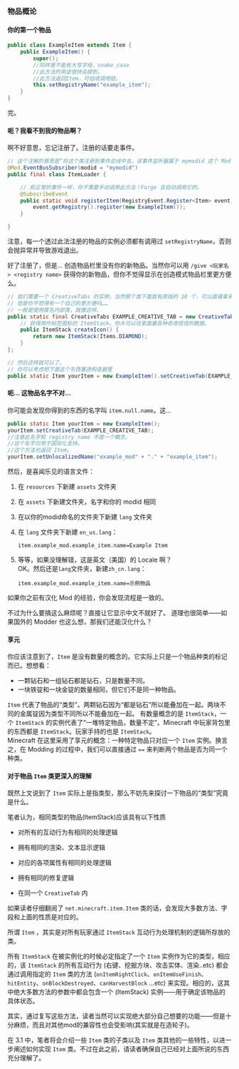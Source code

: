### 物品概论

#### 你的第一个物品

````java
public class ExampleItem extends Item {
    public ExampleItem() {
        super();
        //同样是不能有大写字母，snake_case
        //此方法的用途很快会提到。
        //此方法返回Item，可组成调用链。
        this.setRegistryName("example_item");
    }
}
````

完。

#### 呃？我看不到我的物品啊？

啊不好意思，忘记注册了。注册的话要走事件。

````java
// 这个注解的意思是“将这个类注册到事件总线中去，该事件监听器属于 mymodid 这个 Mod”
@Mod.EventBusSubsriber(modid = "mymodid")
public final class ItemLoader {

    // 和正常的事件一样，你不需要手动调用此方法！Forge 会自动调用它的。
    @SubscribeEvent
    public static void registerItem(RegistryEvent.Register<Item> event) {
        event.getRegistry().register(new ExampleItem());
    }

}
````

注意，每一个透过此法注册的物品的实例必须都有调用过 `setRegistryName`，否则会抛异常并导致游戏退出。

好了注册了，但是... 创造物品栏里没有你的新物品。当然你可以用 `/give <玩家名> <registry name>` 获得你的新物品，但你不觉得显示在创造模式物品栏里更方便么。

````java
// 我们需要一个 CreativeTabs 的实例，当然那个类下面就有原版的 10 个，可以直接拿来用，
// 但是你不觉得有一个自己的更方便吗……
// 一般是使用匿名内部类，就像这样。
public static final CreativeTabs EXAMPLE_CREATIVE_TAB = new CreativeTabs("example_tab") {
    // 获得用作标签图标的 ItemStack。你大可以往里面塞各种奇奇怪怪的数据。
    public ItemStack createIcon() {
        return new ItemStack(Items.DIAMOND);
    }
};

// 然后这样就可以了。
// 你可以考虑把下面这个东西塞进构造器里
public static Item yourItem = new ExampleItem().setCreativeTab(EXAMPLE_CREATIVE_TAB);
````

#### 呃... 这物品名字不对...

你可能会发现你得到的东西的名字叫 `item.null.name`。这...

````java
public static Item yourItem = new ExampleItem();
yourItem.setCreativeTab(EXAMPLE_CREATIVE_TAB);
//注意此名字和 registry name 不是一个概念。
//这个名字仅用于国际化支持。
//这个方法也返回 Item。
yourItem.setUnlocalizedName("example_mod" + "." + "example_item");
````

然后，是喜闻乐见的语言文件：

 1. 在 `resources` 下新建 `assets` 文件夹
 2. 在 `assets` 下新建文件夹，名字和你的 modid 相同
 3. 在以你的modid命名的文件夹下新建 `lang` 文件夹
 4. 在 `lang` 文件夹下新建 `en_us.lang`：

    ````
    item.example_mod.example_item.name=Example Item
    ````

 5. 等等，如果没理解错，这是英文（美国）的 Locale 啊？  
    OK。然后还是`lang`文件夹，新建`zh_cn.lang`：  

    ````
    item.example_mod.example_item.name=示例物品
    ````

如果你之前有汉化 Mod 的经验，你会发现流程是一致的。

不过为什么要搞这么麻烦呢？直接让它显示中文不就好了。
道理也很简单——如果国外的 Modder 也这么想，那我们还能汉化什么？

#### 享元

你应该注意到了，`Item` 是没有数量的概念的。它实际上只是一个物品种类的标记而已。想想看：

* 一颗钻石和一组钻石都是钻石，只是数量不同。
* 一块铁锭和一块金锭的数量相同，但它们不是同一种物品。

`Item` 代表了物品的“类型”。两颗钻石因为“都是钻石”所以能叠加在一起。两块不同的金属锭因为类型不同所以不能叠加在一起。
有数量概念的是 `ItemStack`，一个 `ItemStack` 的实例代表了“一堆特定物品，数量不定”。Minecraft 中玩家背包里的东西都是 `ItemStack`。玩家手持的也是 `ItemStack`。  
Minecraft 在这里采用了享元的概念：一种特定物品只对应一个 `Item` 实例。换言之，在 Modding 的过程中，我们可以直接通过 `==` 来判断两个物品是否为同一个种类。

#### 对于物品 `Item` 类更深入的理解

既然上文说到了 `Item` 实际上是指类型，那么不妨先来探讨一下物品的“类型”究竟是什么。

笔者认为，相同类型的物品(ItemStack)应该具有以下性质

* 对所有的互动行为有相同的处理逻辑

* 拥有相同的渲染、文本显示逻辑

* 对应的各项属性有相同的处理逻辑

* 拥有相同的修复逻辑

* 在同一个 `CreativeTab` 内

如果读者仔细翻阅了 `net.minecraft.item.Item` 类的话，会发现大多数方法、字段和上面的性质是对应的。

所谓 `Item` ，其实是对所有玩家通过 `ItemStack` 互动行为处理机制的逻辑所存放的类。

所有 `ItemStack` 在被实例化的时候必定指定了一个 `Item` 实例作为它的类型，相应的，该 `ItemStack` 的所有互动行为 (右键、挖掘方块、攻击实体、渲染..etc) 都会通过调用指定的 `Item` 类的方法 (`onItemRightClick`、`onItemUseFinish`、`hitEntity`、`onBlockDestroyed`、`canHarvestBlock` ...etc) 来实现。相应的，这其中绝大多数方法的参数中都会包含一个 (ItemStack) 实例——用于确定该物品的具体状态。

其实，通过复写这些方法，读者当然可以实现绝大部分自己想要的功能——但是十分麻烦，而且对其他mod的兼容性也会受影响(其实就是在造轮子)。

在 3.1 中，笔者将会介绍一些 `Item` 类的子类以及 `Item` 类其他的一些特性，以进一步阐述如何实现 `Item` 类。不过在此之前，请读者确保自己已经对上面所说的东西充分理解了。
